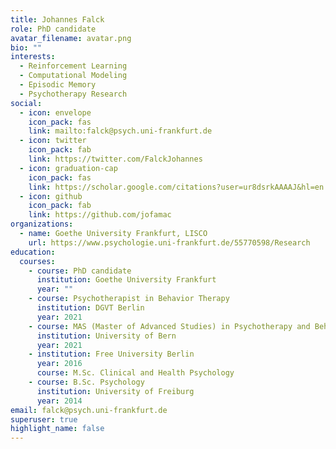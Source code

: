 ```yaml
---
title: Johannes Falck
role: PhD candidate
avatar_filename: avatar.png
bio: ""
interests:
  - Reinforcement Learning
  - Computational Modeling
  - Episodic Memory
  - Psychotherapy Research
social:
  - icon: envelope
    icon_pack: fas
    link: mailto:falck@psych.uni-frankfurt.de
  - icon: twitter
    icon_pack: fab
    link: https://twitter.com/FalckJohannes
  - icon: graduation-cap
    icon_pack: fas
    link: https://scholar.google.com/citations?user=ur8dsrkAAAAJ&hl=en
  - icon: github
    icon_pack: fab
    link: https://github.com/jofamac
organizations:
  - name: Goethe University Frankfurt, LISCO
    url: https://www.psychologie.uni-frankfurt.de/55770598/Research
education:
  courses:
    - course: PhD candidate
      institution: Goethe University Frankfurt
      year: ""
    - course: Psychotherapist in Behavior Therapy
      institution: DGVT Berlin
      year: 2021
    - course: MAS (Master of Advanced Studies) in Psychotherapy and Behavior Therapy
      institution: University of Bern
      year: 2021
    - institution: Free University Berlin
      year: 2016
      course: M.Sc. Clinical and Health Psychology
    - course: B.Sc. Psychology
      institution: University of Freiburg
      year: 2014
email: falck@psych.uni-frankfurt.de
superuser: true
highlight_name: false
---
```

